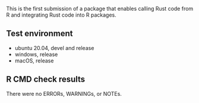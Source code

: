 This is the first submission of a package that enables calling Rust code from R and integrating Rust code into R packages.

## Test environment
* ubuntu 20.04, devel and release
* windows, release
* macOS, release

## R CMD check results
There were no ERRORs, WARNINGs, or NOTEs.
